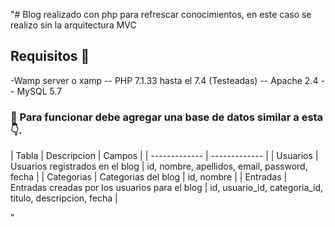 "# Blog realizado con php para refrescar conocimientos, en este caso se realizo sin la arquitectura MVC  

## Requisitos 🙌

-Wamp server o xamp
    -- PHP 7.1.33 hasta el 7.4 (Testeadas)
    -- Apache 2.4
    -- MySQL 5.7

### 👀 Para funcionar debe agregar una base de datos similar a esta 👇.

| Tabla | Descripcion | Campos |
| ------------- | ------------- |
| Usuarios  | Usuarios registrados en el blog  | id, nombre, apellidos, email, password, fecha |
| Categorias  | Categorias del blog  | id, nombre |
| Entradas  | Entradas creadas por los usuarios para el blog  | id, usuario_id, categoria_id, titulo, descripcion, fecha |



" 
